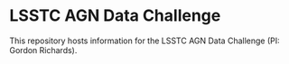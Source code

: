 # LSSTC AGN Data Challenge
This repository hosts information for the LSSTC AGN Data Challenge (PI: Gordon Richards). 